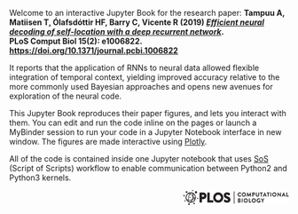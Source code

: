 Welcome to an interactive Jupyter Book for the research paper: **Tampuu A, Matiisen T, Ólafsdóttir HF, Barry C, Vicente R (2019) [*Efficient neural decoding of self-location with a deep recurrent network*](https://journals.plos.org/ploscompbiol/article?id=10.1371/journal.pcbi.1006822#abstract0). 
<br> PLoS Comput Biol 15(2): e1006822. https://doi.org/10.1371/journal.pcbi.1006822**

It reports that the application of RNNs to neural data allowed flexible integration of temporal context, yielding improved accuracy relative to the more commonly used Bayesian approaches and opens new avenues for exploration of the neural code.

This Jupyter Book reproduces their paper figures, and lets you interact with them. You can edit and run the code inline on the pages or launch a MyBinder session to run your code in a Jupyter Notebook interface in new window. The figures are made interactive using [Plotly](https://plotly.com). 

All of the code is contained inside one Jupyter notebook that uses [SoS](https://vatlab.github.io/sos-docs/running.html#content) (Script of Scripts) workflow to enable communication between Python2 and Python3 kernels.

<img src="images/plos.png" style="width:190px;height:auto;"  align="right">
